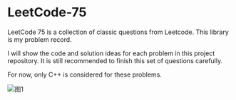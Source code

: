# LeetCode-75

LeetCode 75 is a collection of classic questions from Leetcode. This library is my problem record.

I will show the code and solution ideas for each problem in this project repository. It is still recommended to finish this set of questions carefully.

For now, only C++ is considered for these problems.

![图1](https://assets.leetcode.cn/aliyun-lc-upload/study_plan_v2/leetcode-75/cover)
